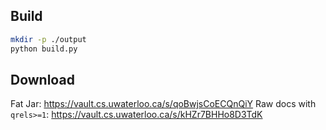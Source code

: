 ## Build
```sh
mkdir -p ./output
python build.py
```

## Download
Fat Jar: https://vault.cs.uwaterloo.ca/s/qoBwjsCoECQnQiY
Raw docs with `qrels>=1`: https://vault.cs.uwaterloo.ca/s/kHZr7BHHo8D3TdK

